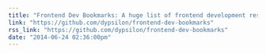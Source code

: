```yaml
---
title: "Frontend Dev Bookmarks: A huge list of frontend development resources collected over time"
link: "https://github.com/dypsilon/frontend-dev-bookmarks"
rss_link: "https://github.com/dypsilon/frontend-dev-bookmarks"
date: "2014-06-24 02:36:00pm"
---
```

